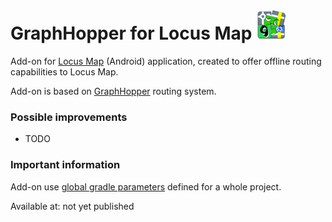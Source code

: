 # GraphHopper for Locus Map ![logo](app/src/main/res/drawable-mdpi/ic_launcher.png "Contacts for Locus Map logo")

Add-on for [Locus Map](http://www.locusmap.eu) (Android) application, created to offer offline routing capabilities to Locus Map.

Add-on is based on [GraphHopper](https://graphhopper.com/) routing system.

### Possible improvements

- TODO

### Important information

Add-on use [global gradle parameters](https://github.com/asamm/locus-api/wiki/Adding-Locus-API-to-project#using-global-parameters) defined for a whole project.

Available at: not yet published